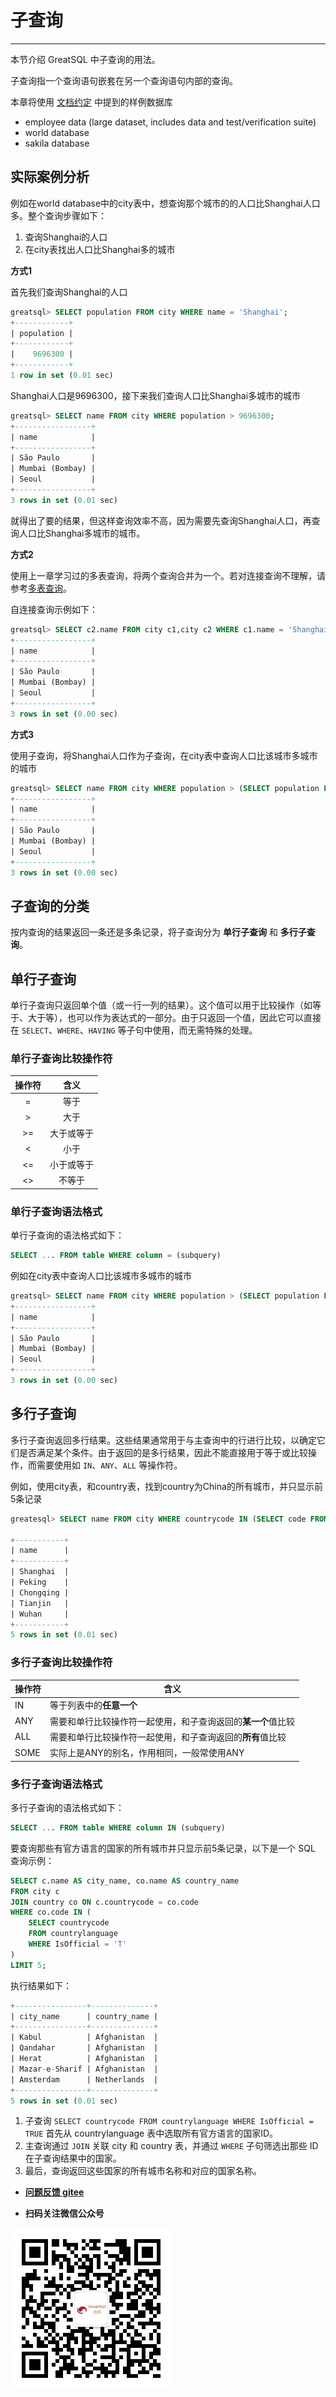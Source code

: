 # 子查询
---

本节介绍 GreatSQL 中子查询的用法。

子查询指一个查询语句嵌套在另一个查询语句内部的查询。

本章将使用 [文档约定](./12-dev-guide.md) 中提到的样例数据库
- employee data (large dataset, includes data and test/verification suite)
- world database
- sakila database

## 实际案例分析
例如在world database中的city表中，想查询那个城市的的人口比Shanghai人口多。整个查询步骤如下：
1. 查询Shanghai的人口
2. 在city表找出人口比Shanghai多的城市

**方式1**

首先我们查询Shanghai的人口
```sql
greatsql> SELECT population FROM city WHERE name = 'Shanghai';
+------------+
| population |
+------------+
|    9696300 |
+------------+
1 row in set (0.01 sec)
```

Shanghai人口是9696300，接下来我们查询人口比Shanghai多城市的城市
```sql
greatsql> SELECT name FROM city WHERE population > 9696300;
+-----------------+
| name            |
+-----------------+
| São Paulo       |
| Mumbai (Bombay) |
| Seoul           |
+-----------------+
3 rows in set (0.01 sec)
```
就得出了要的结果，但这样查询效率不高，因为需要先查询Shanghai人口，再查询人口比Shanghai多城市的城市。

**方式2**

使用上一章学习过的多表查询，将两个查询合并为一个。若对连接查询不理解，请参考[多表查询](./12-4-2-data-select-multi-table.md)。

自连接查询示例如下：
```sql
greatsql> SELECT c2.name FROM city c1,city c2 WHERE c1.name = 'Shanghai' AND c1.`population` < c2.`population`;
+-----------------+
| name            |
+-----------------+
| São Paulo       |
| Mumbai (Bombay) |
| Seoul           |
+-----------------+
3 rows in set (0.00 sec)
```

**方式3**

使用子查询，将Shanghai人口作为子查询，在city表中查询人口比该城市多城市的城市
```sql
greatsql> SELECT name FROM city WHERE population > (SELECT population FROM city WHERE name = 'Shanghai');
+-----------------+
| name            |
+-----------------+
| São Paulo       |
| Mumbai (Bombay) |
| Seoul           |
+-----------------+
3 rows in set (0.00 sec)
```

## 子查询的分类
按内查询的结果返回一条还是多条记录，将子查询分为 **单行子查询** 和 **多行子查询**。

## 单行子查询
单行子查询只返回单个值（或一行一列的结果）。这个值可以用于比较操作（如等于、大于等），也可以作为表达式的一部分。由于只返回一个值，因此它可以直接在 `SELECT`、`WHERE`、`HAVING` 等子句中使用，而无需特殊的处理。

### 单行子查询比较操作符

| 操作符 |            含义            |
| :----: | :------------------------: |
|   =    |            等于            |
|   >    |            大于            |
|   >=   |         大于或等于         |
|   <    |            小于            |
|   <=   |         小于或等于         |
|   <>   |           不等于           |

### 单行子查询语法格式

单行子查询的语法格式如下：
```sql
SELECT ... FROM table WHERE column = (subquery)
```

例如在city表中查询人口比该城市多城市的城市
```sql
greatsql> SELECT name FROM city WHERE population > (SELECT population FROM city WHERE name = 'Shanghai');
+-----------------+
| name            |
+-----------------+
| São Paulo       |
| Mumbai (Bombay) |
| Seoul           |
+-----------------+
3 rows in set (0.00 sec)
```


## 多行子查询

多行子查询返回多行结果。这些结果通常用于与主查询中的行进行比较，以确定它们是否满足某个条件。由于返回的是多行结果，因此不能直接用于等于或比较操作，而需要使用如 `IN`、`ANY`、`ALL` 等操作符。

例如，使用city表，和country表，找到country为China的所有城市，并只显示前5条记录
```sql
greatesql> SELECT name FROM city WHERE countrycode IN (SELECT code FROM country WHERE name = 'China')LIMIT 5;

+-----------+
| name      |
+-----------+
| Shanghai  |
| Peking    |
| Chongqing |
| Tianjin   |
| Wuhan     |
+-----------+
5 rows in set (0.01 sec)
```
### 多行子查询比较操作符

| 操作符 | 含义                                                         |
| ------ | ------------------------------------------------------------ |
| IN     | 等于列表中的**任意一个**                                     |
| ANY    | 需要和单行比较操作符一起使用，和子查询返回的**某一个**值比较 |
| ALL    | 需要和单行比较操作符一起使用，和子查询返回的**所有**值比较   |
| SOME   | 实际上是ANY的别名，作用相同，一般常使用ANY                   |

### 多行子查询语法格式
多行子查询的语法格式如下：
```sql
SELECT ... FROM table WHERE column IN (subquery)
```
要查询那些有官方语言的国家的所有城市并只显示前5条记录，以下是一个 SQL 查询示例：

```sql
SELECT c.name AS city_name, co.name AS country_name  
FROM city c  
JOIN country co ON c.countrycode = co.code  
WHERE co.code IN (  
    SELECT countrycode  
    FROM countrylanguage  
    WHERE IsOfficial = 'T'  
)
LIMIT 5;
```
执行结果如下：
```sql
+----------------+--------------+
| city_name      | country_name |
+----------------+--------------+
| Kabul          | Afghanistan  |
| Qandahar       | Afghanistan  |
| Herat          | Afghanistan  |
| Mazar-e-Sharif | Afghanistan  |
| Amsterdam      | Netherlands  |
+----------------+--------------+
5 rows in set (0.01 sec)
```
1. 子查询 `SELECT countrycode FROM countrylanguage WHERE IsOfficial = TRUE` 首先从 countrylanguage 表中选取所有官方语言的国家ID。
2. 主查询通过 `JOIN` 关联 city 和 country 表，并通过 `WHERE` 子句筛选出那些 ID 在子查询结果中的国家。
3. 最后，查询返回这些国家的所有城市名称和对应的国家名称。



- **[问题反馈 gitee](https://gitee.com/GreatSQL/GreatSQL-Manual/issues)**

- **扫码关注微信公众号**

![greatsql-wx](../greatsql-wx.jpg)
